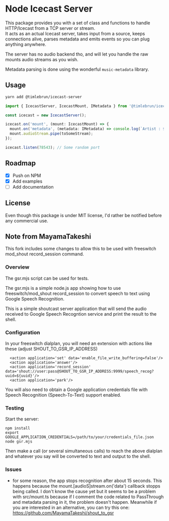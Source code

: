 Node Icecast Server
===

This package provides you with a set of class and functions to handle HTTP/Icecast from a TCP server or stream.    
It acts as an actual Icecast server, takes input from a source, keeps
connections alive, parses metadata and emits events so you can plug
anything anywhere.

The server has no audio backend tho, and will let you handle the raw
mounts audio streams as you wish. 

Metadata parsing is done using the wonderful `music-metadata` library.

## Usage

```sh
yarn add @timlebrun/icecast-server
```

```ts
import { IcecastServer, IcecastMount, IMetadata } from '@timlebrun/icecast-server';

const icecast = new IcecastServer();

icecast.on('mount', (mount: IcecastMount) => {
  mount.on('metadata', (metadata: IMetadata) => console.log(`Artist : ${metadata.common.artist}`);
  mount.audioStream.pipe(toSomeStream);
});

icecast.listen(78543); // Some random port
```

## Roadmap

- [x] Push on NPM
- [x] Add examples
- [ ] Add documentation

## License

Even though this package is under MIT license, I'd rather be notified before any commercial use.


## Note from MayamaTakeshi

This fork includes some changes to allow this to be used with freeswitch mod_shout record_session command.

### Overview

The gsr.mjs script can be used for tests.

The gsr.mjs is a simple node.js app showing how to use freeswitch/mod_shout record_session to convert speech to text using Google Speech Recognition.

This is a simple shoutcast server application that will send the audio received to Google Speech Recogntion service and print the result to the shell.

### Configuration

In your freeswitch dialplan, you will need an extension with actions like these (adjust SHOUT_TO_GSR_IP_ADDRESS)
```
  <action application='set' data='enable_file_write_buffering=false'/>
  <action application='answer'/>
  <action application='record_session' data='shout://user:pass@SHOUT_TO_GSR_IP_ADDRESS:9999/speech_recog?uuid=${uuid}'/>
  <action application='park'/>
```

You will also need to obtain a Google application credentials file with Speech Recognition (Speech-To-Text) support enabled.

### Testing

Start the server:

```
npm install
export GOOGLE_APPLICATION_CREDENTIALS=/path/to/your/credentials_file.json
node gsr.mjs
```

Then make a call (or several simultaneous calls) to reach the above dialplan and whatever you say will be converted to text and output to the shell.

### Issues

  - for some reason, the app stops recognition after about 15 seconds. This happens because the mount.[audioS]stream.on('data') callback stopps being called. I don't know the cause yet but it seems to be a problem with src/mount.ts because if I comment the code related to PassThrough and metadata parsing in it, the problem doesn't happen.
    Meanwhile if you are interested in an alternative, you can try this one: https://github.com/MayamaTakeshi/shout_to_gsr




